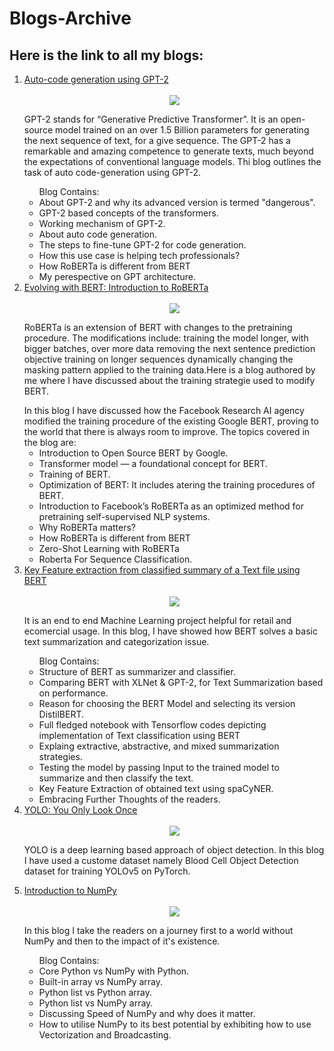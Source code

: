 # Blogs-Archive
## Here is the link to all my blogs:

<ol>
  <li>
    <A href="https://medium.com/geekculture/auto-code-generation-using-gpt-2-4e81cb05430?source=---------0----------------------------">Auto-code generation using GPT-2</a>
    <br>
    <br>
    <center>
      <img src="https://miro.medium.com/max/682/1*BQ5pUlbr_wYOrzVSdPbOTQ.jpeg">
    </center>
    <p>GPT-2 stands for “Generative Predictive Transformer”. It is an open-source model trained on an over 1.5 Billion parameters for generating the next sequence of text, for a give sequence. The GPT-2 has a remarkable and amazing competence to generate texts, much beyond the expectations of conventional language models. Thi blog outlines the task of auto code-generation using GPT-2.</p>
     <ul> Blog Contains:
      <li>About GPT-2 and why its advanced version is termed  "dangerous".</li>
      <li>GPT-2 based concepts of the transformers.</li>
      <li>Working mechanism of GPT-2.</li>
      <li>About auto code generation.</li>
      <li>The steps to fine-tune GPT-2 for code generation.</li>
      <li>How this use case is helping tech professionals?</li>
      <li>How RoBERTa is different from BERT</li>
      <li>My perespective on GPT architecture.</li>
      
   </ul>
    
  </li>
  
  <li>
    <A href="https://aastha-eng.medium.com/evolving-with-bert-introduction-to-roberta-5174ec0e7c82">Evolving with BERT: Introduction to RoBERTa</a>
    <br>
    <br>
    <center>
      <img src="https://miro.medium.com/max/2000/1*yZ7gFAzfRFa3Cua87DJE7w.gif">
    </center>
    <p>RoBERTa is an extension of BERT with changes to the pretraining procedure. The modifications include: training the model longer, with bigger batches, over more data removing the next sentence prediction objective training on longer sequences dynamically changing the masking pattern applied to the training data.Here is a blog authored by me where I have discussed about the training strategie used to modify BERT.</p>
In this blog I have discussed how the Facebook Research AI agency modified the training procedure of the existing Google BERT, proving to the world that there is always room to improve. The topics covered in the blog are: 
    <ul>
      <li>Introduction to Open Source BERT by Google.</li>
      <li>Transformer model — a foundational concept for BERT. </li>
      <li>Training of BERT.</li>
      <li>Optimization of BERT: It includes atering the training procedures of BERT.</li>
      <li>Introduction to Facebook’s RoBERTa as an optimized method for pretraining self-supervised             NLP systems. </li>
      <li>Why RoBERTa matters?</li>
      <li>How RoBERTa is different from BERT</li>
      <li>Zero-Shot Learning with RoBERTa</li>
      <li>Roberta For Sequence Classification.</li>
    </ul>
  </li>
  
  <li>
    <A href="https://medium.com/nerd-for-tech/key-feature-extraction-from-classified-summary-of-a-text-file-using-bert-c1472f7b493?source=---------3----------------------------">Key Feature extraction from classified summary of a Text file using BERT</a>
    <br>
    <br>
    <center>
      <img src="https://miro.medium.com/max/768/0*4dWSd7wQgBTPQegM.png">
    </center>
    <p>It is an end to end Machine Learning project helpful for retail and ecomercial usage. 
In this blog, I have showed how BERT solves a basic text summarization and categorization issue.</p>
    <ul>Blog Contains:
      <li>Structure of BERT as summarizer and classifier.</li>
      <li>Comparing BERT with XLNet & GPT-2, for Text Summarization based on performance.</li>
      <li>Reason for choosing the BERT Model and selecting its version DistilBERT. </li>
      <li>Full fledged notebook with Tensorflow codes depicting  implementation of Text                         classification using BERT </li>
      <li>Explaing extractive, abstractive, and mixed summarization strategies.</li>
      <li>Testing the model by passing Input to the trained model to summarize and then classify the text.</li>
      <li>Key Feature Extraction of obtained text using spaCyNER.</li>
      <li>Embracing Further Thoughts of the readers.</li>
    </ul>
  </li>
  
  
  <li>
    <A href="https://medium.com/nerd-for-tech/yolo-you-only-look-once-65ea86104c51?source=---------4----------------------------">YOLO: You Only Look Once</a>
    <br>
    <br>
    <center>
      <img src="https://miro.medium.com/max/875/0*pP8_Um1rRy1nAQUS.jpg">
    </center>
    <p>YOLO is a deep learning based approach of object detection. In this blog I have used a custome dataset namely Blood Cell Object Detection dataset for training YOLOv5 on PyTorch.</p>
  </li>
  
  
  <li>
    <A href="https://medium.com/nerd-for-tech/introduction-to-numpy-68e3f0ee7206?source=---------2----------------------------">Introduction to NumPy</a>
    <br>
    <br>
    <center>
      <img src="https://miro.medium.com/max/875/1*IjtlGvbMeT89fQdYXwKk2g.png">
    </center>
    <p>In this blog I take the readers on a journey first  to a world without NumPy and then to the impact of it's existence.</p>
    <ul>Blog Contains:
      <li>Core Python vs NumPy with Python.</li>
      <li>Built-in array vs NumPy array.</li>
      <li>Python list vs Python array.</li>
      <li>Python list vs NumPy array.</li>
      <li>Discussing Speed of NumPy and why does it matter.</li>
      <li>How to utilise NumPy to its best potential by exhibiting how to use Vectorization and Broadcasting.</li>
     
  </ul>
  </li>
  
  
